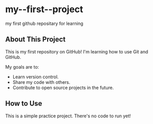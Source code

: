 # my--first--project
my first github repositary for learning


## About This Project

This is my first repository on GitHub! I'm learning how to use Git and GitHub.

My goals are to:
- Learn version control.
- Share my code with others.
- Contribute to open source projects in the future.

## How to Use

This is a simple practice project. There's no code to run yet!



